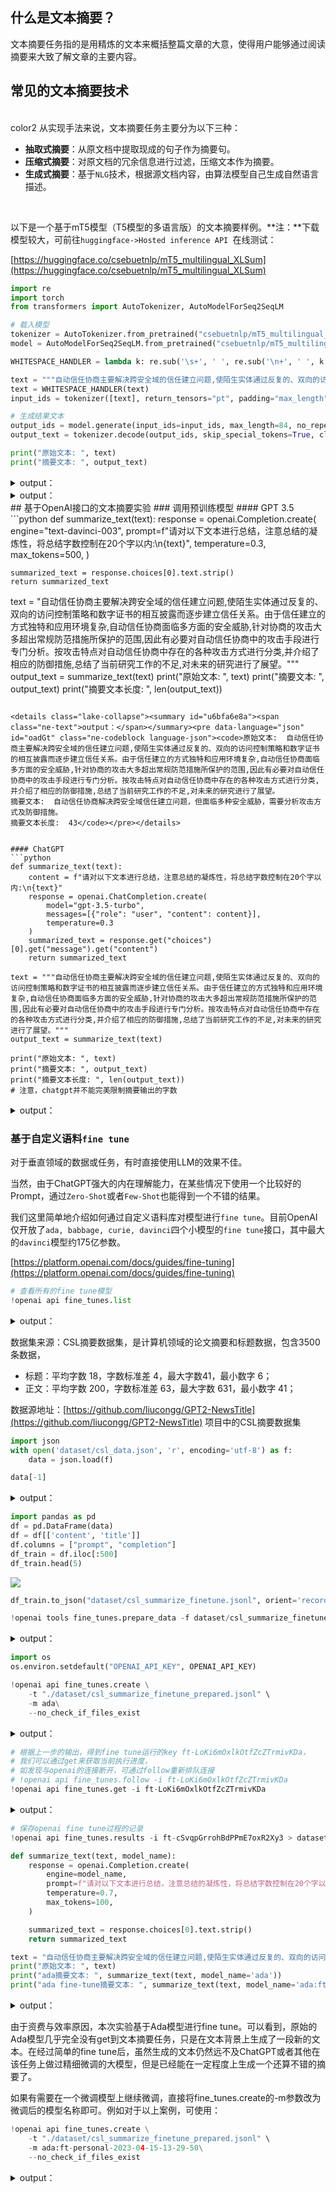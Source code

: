 ## 什么是文本摘要？
文本摘要任务指的是用精炼的文本来概括整篇文章的大意，使得用户能够通过阅读摘要来大致了解文章的主要内容。

## 常见的文本摘要技术
<br/>color2
从实现手法来说，文本摘要任务主要分为以下三种：

+ **抽取式摘要**：从原文档中提取现成的句子作为摘要句。
+ **压缩式摘要**：对原文档的冗余信息进行过滤，压缩文本作为摘要。
+ **生成式摘要**：基于`NLG`技术，根据源文档内容，由算法模型自己生成自然语言描述。

<br/>

以下是一个基于mT5模型（T5模型的多语言版）的文本摘要样例。**注：**下载模型较大，可前往`huggingface->Hosted inference API `在线测试：

[https://huggingface.co/csebuetnlp/mT5_multilingual_XLSum](https://huggingface.co/csebuetnlp/mT5_multilingual_XLSum)

```python
import re
import torch
from transformers import AutoTokenizer, AutoModelForSeq2SeqLM

# 载入模型 
tokenizer = AutoTokenizer.from_pretrained("csebuetnlp/mT5_multilingual_XLSum")
model = AutoModelForSeq2SeqLM.from_pretrained("csebuetnlp/mT5_multilingual_XLSum")

WHITESPACE_HANDLER = lambda k: re.sub('\s+', ' ', re.sub('\n+', ' ', k.strip()))

text = """自动信任协商主要解决跨安全域的信任建立问题,使陌生实体通过反复的、双向的访问控制策略和数字证书的相互披露而逐步建立信任关系。由于信任建立的方式独特和应用环境复杂,自动信任协商面临多方面的安全威胁,针对协商的攻击大多超出常规防范措施所保护的范围,因此有必要对自动信任协商中的攻击手段进行专门分析。按攻击特点对自动信任协商中存在的各种攻击方式进行分类,并介绍了相应的防御措施,总结了当前研究工作的不足,对未来的研究进行了展望"""
text = WHITESPACE_HANDLER(text)
input_ids = tokenizer([text], return_tensors="pt", padding="max_length", truncation=True, max_length=512)["input_ids"]

# 生成结果文本
output_ids = model.generate(input_ids=input_ids, max_length=84, no_repeat_ngram_size=2, num_beams=4)[0]
output_text = tokenizer.decode(output_ids, skip_special_tokens=True, clean_up_tokenization_spaces=False)

print("原始文本: ", text)
print("摘要文本: ", output_text)
```

<details class="lake-collapse"><summary id="ud90c2766"><span class="ne-text">output：</span></summary><pre data-language="json" id="iOXbm" class="ne-codeblock language-json"><code>C:\Softwares\Programming\Python\Anaconda\envs\chatgpt\lib\site-packages\tqdm\auto.py:21: TqdmWarning: IProgress not found. Please update jupyter and ipywidgets. See https://ipywidgets.readthedocs.io/en/stable/user_install.html
from .autonotebook import tqdm as notebook_tqdm
C:\Softwares\Programming\Python\Anaconda\envs\chatgpt\lib\site-packages\transformers\convert_slow_tokenizer.py:446: UserWarning: The sentencepiece tokenizer that you are converting to a fast tokenizer uses the byte fallback option which is not implemented in the fast tokenizers. In practice this means that the fast version of the tokenizer can produce unknown tokens whereas the sentencepiece version would have converted these unknown tokens into a sequence of byte tokens matching the original piece of text.
warnings.warn(</code></pre></details>
<details class="lake-collapse"><summary id="u1cc48467"><span class="ne-text">output：</span></summary><pre data-language="json" id="OyLCR" class="ne-codeblock language-json"><code>原始文本:  自动信任协商主要解决跨安全域的信任建立问题,使陌生实体通过反复的、双向的访问控制策略和数字证书的相互披露而逐步建立信任关系。由于信任建立的方式独特和应用环境复杂,自动信任协商面临多方面的安全威胁,针对协商的攻击大多超出常规防范措施所保护的范围,因此有必要对自动信任协商中的攻击手段进行专门分析。按攻击特点对自动信任协商中存在的各种攻击方式进行分类,并介绍了相应的防御措施,总结了当前研究工作的不足,对未来的研究进行了展望
摘要文本:  自动信任协商(AI)是互信关系建立的最新研究工作的一部分。</code></pre></details>
## 基于OpenAI接口的文本摘要实验
### 调用预训练模型
#### GPT 3.5
```python
def summarize_text(text):
    response = openai.Completion.create(
        engine="text-davinci-003",
        prompt=f"请对以下文本进行总结，注意总结的凝炼性，将总结字数控制在20个字以内:\n{text}",
        temperature=0.3,
        max_tokens=500,
    )

    summarized_text = response.choices[0].text.strip()
    return summarized_text

text = "自动信任协商主要解决跨安全域的信任建立问题,使陌生实体通过反复的、双向的访问控制策略和数字证书的相互披露而逐步建立信任关系。由于信任建立的方式独特和应用环境复杂,自动信任协商面临多方面的安全威胁,针对协商的攻击大多超出常规防范措施所保护的范围,因此有必要对自动信任协商中的攻击手段进行专门分析。按攻击特点对自动信任协商中存在的各种攻击方式进行分类,并介绍了相应的防御措施,总结了当前研究工作的不足,对未来的研究进行了展望。"""
output_text = summarize_text(text)
print("原始文本: ", text)
print("摘要文本: ", output_text)
print("摘要文本长度: ", len(output_text))
```

<details class="lake-collapse"><summary id="u6bfa6e8a"><span class="ne-text">output：</span></summary><pre data-language="json" id="oadGt" class="ne-codeblock language-json"><code>原始文本:  自动信任协商主要解决跨安全域的信任建立问题,使陌生实体通过反复的、双向的访问控制策略和数字证书的相互披露而逐步建立信任关系。由于信任建立的方式独特和应用环境复杂,自动信任协商面临多方面的安全威胁,针对协商的攻击大多超出常规防范措施所保护的范围,因此有必要对自动信任协商中的攻击手段进行专门分析。按攻击特点对自动信任协商中存在的各种攻击方式进行分类,并介绍了相应的防御措施,总结了当前研究工作的不足,对未来的研究进行了展望。
摘要文本:  自动信任协商解决跨安全域信任建立问题，但面临多种安全威胁，需要分析攻击方式及防御措施。
摘要文本长度:  43</code></pre></details>


#### ChatGPT
```python
def summarize_text(text):
    content = f"请对以下文本进行总结，注意总结的凝炼性，将总结字数控制在20个字以内:\n{text}"
    response = openai.ChatCompletion.create(
        model="gpt-3.5-turbo", 
        messages=[{"role": "user", "content": content}],
        temperature=0.3
    )
    summarized_text = response.get("choices")[0].get("message").get("content")
    return summarized_text

text = """自动信任协商主要解决跨安全域的信任建立问题,使陌生实体通过反复的、双向的访问控制策略和数字证书的相互披露而逐步建立信任关系。由于信任建立的方式独特和应用环境复杂,自动信任协商面临多方面的安全威胁,针对协商的攻击大多超出常规防范措施所保护的范围,因此有必要对自动信任协商中的攻击手段进行专门分析。按攻击特点对自动信任协商中存在的各种攻击方式进行分类,并介绍了相应的防御措施,总结了当前研究工作的不足,对未来的研究进行了展望。"""
output_text = summarize_text(text)

print("原始文本: ", text)
print("摘要文本: ", output_text)
print("摘要文本长度: ", len(output_text))
# 注意，chatgpt并不能完美限制摘要输出的字数
```

<details class="lake-collapse"><summary id="ubf3172c3"><span class="ne-text">output：</span></summary><pre data-language="json" id="D5mQC" class="ne-codeblock language-json"><code>原始文本:  自动信任协商主要解决跨安全域的信任建立问题,使陌生实体通过反复的、双向的访问控制策略和数字证书的相互披露而逐步建立信任关系。由于信任建立的方式独特和应用环境复杂,自动信任协商面临多方面的安全威胁,针对协商的攻击大多超出常规防范措施所保护的范围,因此有必要对自动信任协商中的攻击手段进行专门分析。按攻击特点对自动信任协商中存在的各种攻击方式进行分类,并介绍了相应的防御措施,总结了当前研究工作的不足,对未来的研究进行了展望。
摘要文本:  自动信任协商解决跨域信任建立，但面临多方面安全威胁，需分类防御。研究不足，未来展望。
摘要文本长度:  42</code></pre></details>


### 基于自定义语料`fine tune`
对于垂直领域的数据或任务，有时直接使用LLM的效果不佳。

当然，由于ChatGPT强大的内在理解能力，在某些情况下使用一个比较好的Prompt，通过`Zero-Shot`或者`Few-Shot`也能得到一个不错的结果。

我们这里简单地介绍如何通过自定义语料库对模型进行`fine tune`。目前OpenAI仅开放了`ada, babbage, curie, davinci`四个小模型的`fine tune`接口，其中最大的`davinci`模型约175亿参数。

[https://platform.openai.com/docs/guides/fine-tuning](https://platform.openai.com/docs/guides/fine-tuning)

```python
# 查看所有的fine tune模型
!openai api fine_tunes.list
```

<details class="lake-collapse"><summary id="uaca238cd"><span class="ne-text" style="color: rgba(0, 0, 0, 0.87)">output：</span></summary><pre data-language="json" id="f0Dtb" class="ne-codeblock language-json"><code>{
  &quot;data&quot;: [
    {
      &quot;created_at&quot;: 1681558899,
      &quot;fine_tuned_model&quot;: null,
      &quot;hyperparams&quot;: {
        &quot;batch_size&quot;: null,
        &quot;learning_rate_multiplier&quot;: null,
        &quot;n_epochs&quot;: 4,
        &quot;prompt_loss_weight&quot;: 0.01
      },
      &quot;id&quot;: &quot;ft-dsshfnyndpY14OqgnRya8ExI&quot;,
      &quot;model&quot;: &quot;davinci&quot;,
      &quot;object&quot;: &quot;fine-tune&quot;,
      &quot;organization_id&quot;: &quot;org-U35hu1wdD7w3HnkgJ5fdBW8m&quot;,
      &quot;result_files&quot;: [],
      &quot;status&quot;: &quot;failed&quot;,
      &quot;training_files&quot;: [
        {
          &quot;bytes&quot;: 380384,
          &quot;created_at&quot;: 1681558899,
          &quot;filename&quot;: &quot;./dataset/csl_summarize_finetune_prepared.jsonl&quot;,
          &quot;id&quot;: &quot;file-0akQ6d59yrShNHtrCrh93U4w&quot;,
          &quot;object&quot;: &quot;file&quot;,
          &quot;purpose&quot;: &quot;fine-tune&quot;,
          &quot;status&quot;: &quot;processed&quot;,
          &quot;status_details&quot;: null
        }
      ],
      &quot;updated_at&quot;: 1681558911,
      &quot;validation_files&quot;: []
    },
    {
      &quot;created_at&quot;: 1681559488,
      &quot;fine_tuned_model&quot;: &quot;ada:ft-personal-2023-04-15-11-57-25&quot;,
      &quot;hyperparams&quot;: {
        &quot;batch_size&quot;: 1,
        &quot;learning_rate_multiplier&quot;: 0.1,
        &quot;n_epochs&quot;: 4,
        &quot;prompt_loss_weight&quot;: 0.01
      },
      &quot;id&quot;: &quot;ft-lcIkh8dG2t1V4GAWWsFC644V&quot;,
      &quot;model&quot;: &quot;ada&quot;,
      &quot;object&quot;: &quot;fine-tune&quot;,
      &quot;organization_id&quot;: &quot;org-U35hu1wdD7w3HnkgJ5fdBW8m&quot;,
      &quot;result_files&quot;: [
        {
          &quot;bytes&quot;: 114680,
          &quot;created_at&quot;: 1681559846,
          &quot;filename&quot;: &quot;compiled_results.csv&quot;,
          &quot;id&quot;: &quot;file-CwFfIH8HHXqpk3YCg0x1Yphn&quot;,
          &quot;object&quot;: &quot;file&quot;,
          &quot;purpose&quot;: &quot;fine-tune-results&quot;,
          &quot;status&quot;: &quot;processed&quot;,
          &quot;status_details&quot;: null
        }
      ],
      &quot;status&quot;: &quot;succeeded&quot;,
      &quot;training_files&quot;: [
        {
          &quot;bytes&quot;: 380384,
          &quot;created_at&quot;: 1681559487,
          &quot;filename&quot;: &quot;./dataset/csl_summarize_finetune_prepared.jsonl&quot;,
          &quot;id&quot;: &quot;file-0d35aGDx0Mn33tZ6x070HzmV&quot;,
          &quot;object&quot;: &quot;file&quot;,
          &quot;purpose&quot;: &quot;fine-tune&quot;,
          &quot;status&quot;: &quot;processed&quot;,
          &quot;status_details&quot;: null
        }
      ],
      &quot;updated_at&quot;: 1681559846,
      &quot;validation_files&quot;: []
    },
    {
      &quot;created_at&quot;: 1681562888,
      &quot;fine_tuned_model&quot;: &quot;ada:ft-personal-2023-04-15-12-54-03&quot;,
      &quot;hyperparams&quot;: {
        &quot;batch_size&quot;: 1,
        &quot;learning_rate_multiplier&quot;: 0.1,
        &quot;n_epochs&quot;: 4,
        &quot;prompt_loss_weight&quot;: 0.01
      },
      &quot;id&quot;: &quot;ft-cSvqpGrrohBdPPmE7oxR2Xy3&quot;,
      &quot;model&quot;: &quot;ada&quot;,
      &quot;object&quot;: &quot;fine-tune&quot;,
      &quot;organization_id&quot;: &quot;org-U35hu1wdD7w3HnkgJ5fdBW8m&quot;,
      &quot;result_files&quot;: [
        {
          &quot;bytes&quot;: 114651,
          &quot;created_at&quot;: 1681563244,
          &quot;filename&quot;: &quot;compiled_results.csv&quot;,
          &quot;id&quot;: &quot;file-Zfbqegb2TiJztX9R30ikbiG1&quot;,
          &quot;object&quot;: &quot;file&quot;,
          &quot;purpose&quot;: &quot;fine-tune-results&quot;,
          &quot;status&quot;: &quot;processed&quot;,
          &quot;status_details&quot;: null
        }
      ],
      &quot;status&quot;: &quot;succeeded&quot;,
      &quot;training_files&quot;: [
        {
          &quot;bytes&quot;: 380384,
          &quot;created_at&quot;: 1681562888,
          &quot;filename&quot;: &quot;./dataset/csl_summarize_finetune_prepared.jsonl&quot;,
          &quot;id&quot;: &quot;file-Cet8LADkX8SiGnUtAcktsoZ7&quot;,
          &quot;object&quot;: &quot;file&quot;,
          &quot;purpose&quot;: &quot;fine-tune&quot;,
          &quot;status&quot;: &quot;processed&quot;,
          &quot;status_details&quot;: null
        }
      ],
      &quot;updated_at&quot;: 1681563245,
      &quot;validation_files&quot;: []
    },
    {
      &quot;created_at&quot;: 1681564395,
      &quot;fine_tuned_model&quot;: &quot;ada:ft-personal-2023-04-15-13-19-25&quot;,
      &quot;hyperparams&quot;: {
        &quot;batch_size&quot;: 1,
        &quot;learning_rate_multiplier&quot;: 0.1,
        &quot;n_epochs&quot;: 4,
        &quot;prompt_loss_weight&quot;: 0.01
      },
      &quot;id&quot;: &quot;ft-UzytubaVgNI8SAwqLuZba4T9&quot;,
      &quot;model&quot;: &quot;ada&quot;,
      &quot;object&quot;: &quot;fine-tune&quot;,
      &quot;organization_id&quot;: &quot;org-U35hu1wdD7w3HnkgJ5fdBW8m&quot;,
      &quot;result_files&quot;: [
        {
          &quot;bytes&quot;: 114523,
          &quot;created_at&quot;: 1681564766,
          &quot;filename&quot;: &quot;compiled_results.csv&quot;,
          &quot;id&quot;: &quot;file-kq3Dhk5R95SI6taHP0ERWqkc&quot;,
          &quot;object&quot;: &quot;file&quot;,
          &quot;purpose&quot;: &quot;fine-tune-results&quot;,
          &quot;status&quot;: &quot;processed&quot;,
          &quot;status_details&quot;: null
        }
      ],
      &quot;status&quot;: &quot;succeeded&quot;,
      &quot;training_files&quot;: [
        {
          &quot;bytes&quot;: 380384,
          &quot;created_at&quot;: 1681564395,
          &quot;filename&quot;: &quot;./dataset/csl_summarize_finetune_prepared.jsonl&quot;,
          &quot;id&quot;: &quot;file-ajKeL2f93LaU09WRNj4kF6uV&quot;,
          &quot;object&quot;: &quot;file&quot;,
          &quot;purpose&quot;: &quot;fine-tune&quot;,
          &quot;status&quot;: &quot;processed&quot;,
          &quot;status_details&quot;: null
        }
      ],
      &quot;updated_at&quot;: 1681564767,
      &quot;validation_files&quot;: []
    },
    {
      &quot;created_at&quot;: 1681565036,
      &quot;fine_tuned_model&quot;: &quot;ada:ft-personal-2023-04-15-13-29-50&quot;,
      &quot;hyperparams&quot;: {
        &quot;batch_size&quot;: 1,
        &quot;learning_rate_multiplier&quot;: 0.1,
        &quot;n_epochs&quot;: 4,
        &quot;prompt_loss_weight&quot;: 0.01
      },
      &quot;id&quot;: &quot;ft-LoKi6mOxlkOtfZcZTrmivKDa&quot;,
      &quot;model&quot;: &quot;ada&quot;,
      &quot;object&quot;: &quot;fine-tune&quot;,
      &quot;organization_id&quot;: &quot;org-U35hu1wdD7w3HnkgJ5fdBW8m&quot;,
      &quot;result_files&quot;: [
        {
          &quot;bytes&quot;: 112280,
          &quot;created_at&quot;: 1681565392,
          &quot;filename&quot;: &quot;compiled_results.csv&quot;,
          &quot;id&quot;: &quot;file-TTRfuuyBXuZ4BKwX9I4i2zA4&quot;,
          &quot;object&quot;: &quot;file&quot;,
          &quot;purpose&quot;: &quot;fine-tune-results&quot;,
          &quot;status&quot;: &quot;processed&quot;,
          &quot;status_details&quot;: null
        }
      ],
      &quot;status&quot;: &quot;succeeded&quot;,
      &quot;training_files&quot;: [
        {
          &quot;bytes&quot;: 380384,
          &quot;created_at&quot;: 1681565036,
          &quot;filename&quot;: &quot;./dataset/csl_summarize_finetune_prepared.jsonl&quot;,
          &quot;id&quot;: &quot;file-S3SIEZoJbqPXTGT16YxPThVO&quot;,
          &quot;object&quot;: &quot;file&quot;,
          &quot;purpose&quot;: &quot;fine-tune&quot;,
          &quot;status&quot;: &quot;processed&quot;,
          &quot;status_details&quot;: null
        }
      ],
      &quot;updated_at&quot;: 1681565392,
      &quot;validation_files&quot;: []
    }
  ],
  &quot;object&quot;: &quot;list&quot;
}</code></pre></details>


数据集来源：CSL摘要数据集，是计算机领域的论文摘要和标题数据，包含3500条数据，

+ 标题：平均字数 18，字数标准差 4，最大字数41，最小数字 6；
+ 正文：平均字数 200，字数标准差 63，最大字数 631，最小数字 41；

数据源地址：[https://github.com/liucongg/GPT2-NewsTitle](https://github.com/liucongg/GPT2-NewsTitle) 项目中的CSL摘要数据集

```python
import json
with open('dataset/csl_data.json', 'r', encoding='utf-8') as f:
    data = json.load(f)
```

```python
data[-1]
```

<details class="lake-collapse"><summary id="u4c01d25e"><span class="ne-text">output：</span></summary><pre data-language="json" id="NF9VD" class="ne-codeblock language-json"><code>{'title': '自动信任协商中的攻击与防范',
 'content': '自动信任协商主要解决跨安全域的信任建立问题,使陌生实体通过反复的、双向的访问控制策略和数字证书的相互披露而逐步建立信任关系。由于信任建立的方式独特和应用环境复杂,自动信任协商面临多方面的安全威胁,针对协商的攻击大多超出常规防范措施所保护的范围,因此有必要对自动信任协商中的攻击手段进行专门分析。按攻击特点对自动信任协商中存在的各种攻击方式进行分类,并介绍了相应的防御措施,总结了当前研究工作的不足,对未来的研究进行了展望。'}</code></pre></details>


```python
import pandas as pd
df = pd.DataFrame(data)
df = df[['content', 'title']]
df.columns = ["prompt", "completion"]
df_train = df.iloc[:500]
df_train.head(5)
```

![](https://cdn.nlark.com/yuque/0/2024/png/2639475/1735639722544-da5c25f0-f3dd-4375-a4db-14aa95d66482.png)

```python
df_train.to_json("dataset/csl_summarize_finetune.jsonl", orient='records', lines=True, force_ascii=False)
```

```python
!openai tools fine_tunes.prepare_data -f dataset/csl_summarize_finetune.jsonl -q
```

<details class="lake-collapse"><summary id="u39cb08a2"><span class="ne-text">output：</span></summary><pre data-language="json" id="crrpC" class="ne-codeblock language-json"><code>Analyzing...

- Your file contains 500 prompt-completion pairs
- More than a third of your `prompt` column/key is uppercase. Uppercase prompts tends to perform worse than a mixture of case encountered in normal language. We recommend to lower case the data if that makes sense in your domain. See https://platform.openai.com/docs/guides/fine-tuning/preparing-your-dataset for more details
- More than a third of your `completion` column/key is uppercase. Uppercase completions tends to perform worse than a mixture of case encountered in normal language. We recommend to lower case the data if that makes sense in your domain. See https://platform.openai.com/docs/guides/fine-tuning/preparing-your-dataset for more details
- Your data does not contain a common separator at the end of your prompts. Having a separator string appended to the end of the prompt makes it clearer to the fine-tuned model where the completion should begin. See https://platform.openai.com/docs/guides/fine-tuning/preparing-your-dataset for more detail and examples. If you intend to do open-ended generation, then you should leave the prompts empty
- Your data does not contain a common ending at the end of your completions. Having a common ending string appended to the end of the completion makes it clearer to the fine-tuned model where the completion should end. See https://platform.openai.com/docs/guides/fine-tuning/preparing-your-dataset for more detail and examples.
- The completion should start with a whitespace character (` `). This tends to produce better results due to the tokenization we use. See https://platform.openai.com/docs/guides/fine-tuning/preparing-your-dataset for more details

Based on the analysis we will perform the following actions:
- [Recommended] Lowercase all your data in column/key `prompt` [Y/n]: Y
- [Recommended] Lowercase all your data in column/key `completion` [Y/n]: Y
- [Recommended] Add a suffix separator ` -&gt;` to all prompts [Y/n]: Y
- [Recommended] Add a suffix ending `\n` to all completions [Y/n]: Y
- [Recommended] Add a whitespace character to the beginning of the completion [Y/n]: Y


Your data will be written to a new JSONL file. Proceed [Y/n]: Y

Wrote modified file to `dataset/csl_summarize_finetune_prepared (1).jsonl`
Feel free to take a look!

Now use that file when fine-tuning:
&gt; openai api fine_tunes.create -t &quot;dataset/csl_summarize_finetune_prepared (1).jsonl&quot;

After you’ve fine-tuned a model, remember that your prompt has to end with the indicator string ` -&gt;` for the model to start generating completions, rather than continuing with the prompt. Make sure to include `stop=[&quot;\n&quot;]` so that the generated texts ends at the expected place.
Once your model starts training, it'll approximately take 9.31 minutes to train a `curie` model, and less for `ada` and `babbage`. Queue will approximately take half an hour per job ahead of you.</code></pre></details>


```python
import os
os.environ.setdefault("OPENAI_API_KEY", OPENAI_API_KEY)
```

```python
!openai api fine_tunes.create \
    -t "./dataset/csl_summarize_finetune_prepared.jsonl" \
    -m ada\
    --no_check_if_files_exist
```

<details class="lake-collapse"><summary id="u42828408"><span class="ne-text" style="color: rgba(0, 0, 0, 0.87)">output：</span></summary><pre data-language="json" id="ckVo7" class="ne-codeblock language-json"><code>Uploaded file from ./dataset/csl_summarize_finetune_prepared.jsonl: file-gPzuOBUizUDCGO7t0oDYoWQB
Upload progress:   0%|          | 0.00/380k [00:00&lt;?, ?it/s]
Upload progress: 100%|██████████| 380k/380k [00:00&lt;00:00, 239Mit/s]

Created fine-tune: ft-px9hve11l6YjizCQ8I6MyLCK
Streaming events until fine-tuning is complete...

(Ctrl-C will interrupt the stream, but not cancel the fine-tune)
[2023-05-07 20:27:26] Created fine-tune: ft-px9hve11l6YjizCQ8I6MyLCK
[2023-05-07 20:27:45] Fine-tune costs $0.43
[2023-05-07 20:27:45] Fine-tune enqueued. Queue number: 0
[2023-05-07 20:27:46] Fine-tune started

Stream interrupted (client disconnected).
To resume the stream, run:

  openai api fine_tunes.follow -i ft-px9hve11l6YjizCQ8I6MyLCK</code></pre></details>


```python
# 根据上一步的输出，得到fine tune运行的key ft-LoKi6mOxlkOtfZcZTrmivKDa，
# 我们可以通过get来获取当前执行进度，
# 如发现与openai的连接断开，可通过follow重新排队连接
# !openai api fine_tunes.follow -i ft-LoKi6mOxlkOtfZcZTrmivKDa
!openai api fine_tunes.get -i ft-LoKi6mOxlkOtfZcZTrmivKDa
```

<details class="lake-collapse"><summary id="uef617dfa"><span class="ne-text" style="color: rgba(0, 0, 0, 0.87)">output：</span></summary><pre data-language="json" id="fLZ67" class="ne-codeblock language-json"><code>{
  &quot;created_at&quot;: 1681565036,
  &quot;events&quot;: [
    {
      &quot;created_at&quot;: 1681565036,
      &quot;level&quot;: &quot;info&quot;,
      &quot;message&quot;: &quot;Created fine-tune: ft-LoKi6mOxlkOtfZcZTrmivKDa&quot;,
      &quot;object&quot;: &quot;fine-tune-event&quot;
    },
    {
      &quot;created_at&quot;: 1681565045,
      &quot;level&quot;: &quot;info&quot;,
      &quot;message&quot;: &quot;Fine-tune costs $0.43&quot;,
      &quot;object&quot;: &quot;fine-tune-event&quot;
    },
    {
      &quot;created_at&quot;: 1681565045,
      &quot;level&quot;: &quot;info&quot;,
      &quot;message&quot;: &quot;Fine-tune enqueued. Queue number: 0&quot;,
      &quot;object&quot;: &quot;fine-tune-event&quot;
    },
    {
      &quot;created_at&quot;: 1681565046,
      &quot;level&quot;: &quot;info&quot;,
      &quot;message&quot;: &quot;Fine-tune started&quot;,
      &quot;object&quot;: &quot;fine-tune-event&quot;
    },
    {
      &quot;created_at&quot;: 1681565139,
      &quot;level&quot;: &quot;info&quot;,
      &quot;message&quot;: &quot;Completed epoch 1/4&quot;,
      &quot;object&quot;: &quot;fine-tune-event&quot;
    },
    {
      &quot;created_at&quot;: 1681565216,
      &quot;level&quot;: &quot;info&quot;,
      &quot;message&quot;: &quot;Completed epoch 2/4&quot;,
      &quot;object&quot;: &quot;fine-tune-event&quot;
    },
    {
      &quot;created_at&quot;: 1681565293,
      &quot;level&quot;: &quot;info&quot;,
      &quot;message&quot;: &quot;Completed epoch 3/4&quot;,
      &quot;object&quot;: &quot;fine-tune-event&quot;
    },
    {
      &quot;created_at&quot;: 1681565369,
      &quot;level&quot;: &quot;info&quot;,
      &quot;message&quot;: &quot;Completed epoch 4/4&quot;,
      &quot;object&quot;: &quot;fine-tune-event&quot;
    },
    {
      &quot;created_at&quot;: 1681565391,
      &quot;level&quot;: &quot;info&quot;,
      &quot;message&quot;: &quot;Uploaded model: ada:ft-personal-2023-04-15-13-29-50&quot;,
      &quot;object&quot;: &quot;fine-tune-event&quot;
    },
    {
      &quot;created_at&quot;: 1681565392,
      &quot;level&quot;: &quot;info&quot;,
      &quot;message&quot;: &quot;Uploaded result file: file-TTRfuuyBXuZ4BKwX9I4i2zA4&quot;,
      &quot;object&quot;: &quot;fine-tune-event&quot;
    },
    {
      &quot;created_at&quot;: 1681565392,
      &quot;level&quot;: &quot;info&quot;,
      &quot;message&quot;: &quot;Fine-tune succeeded&quot;,
      &quot;object&quot;: &quot;fine-tune-event&quot;
    }
  ],
  &quot;fine_tuned_model&quot;: &quot;ada:ft-personal-2023-04-15-13-29-50&quot;,
  &quot;hyperparams&quot;: {
    &quot;batch_size&quot;: 1,
    &quot;learning_rate_multiplier&quot;: 0.1,
    &quot;n_epochs&quot;: 4,
    &quot;prompt_loss_weight&quot;: 0.01
  },
  &quot;id&quot;: &quot;ft-LoKi6mOxlkOtfZcZTrmivKDa&quot;,
  &quot;model&quot;: &quot;ada&quot;,
  &quot;object&quot;: &quot;fine-tune&quot;,
  &quot;organization_id&quot;: &quot;org-U35hu1wdD7w3HnkgJ5fdBW8m&quot;,
  &quot;result_files&quot;: [
    {
      &quot;bytes&quot;: 112280,
      &quot;created_at&quot;: 1681565392,
      &quot;filename&quot;: &quot;compiled_results.csv&quot;,
      &quot;id&quot;: &quot;file-TTRfuuyBXuZ4BKwX9I4i2zA4&quot;,
      &quot;object&quot;: &quot;file&quot;,
      &quot;purpose&quot;: &quot;fine-tune-results&quot;,
      &quot;status&quot;: &quot;processed&quot;,
      &quot;status_details&quot;: null
    }
  ],
  &quot;status&quot;: &quot;succeeded&quot;,
  &quot;training_files&quot;: [
    {
      &quot;bytes&quot;: 380384,
      &quot;created_at&quot;: 1681565036,
      &quot;filename&quot;: &quot;./dataset/csl_summarize_finetune_prepared.jsonl&quot;,
      &quot;id&quot;: &quot;file-S3SIEZoJbqPXTGT16YxPThVO&quot;,
      &quot;object&quot;: &quot;file&quot;,
      &quot;purpose&quot;: &quot;fine-tune&quot;,
      &quot;status&quot;: &quot;processed&quot;,
      &quot;status_details&quot;: null
    }
  ],
  &quot;updated_at&quot;: 1681565392,
  &quot;validation_files&quot;: []
}</code></pre></details>


```python
# 保存openai fine tune过程的记录
!openai api fine_tunes.results -i ft-cSvqpGrrohBdPPmE7oxR2Xy3 > dataset/metric.csv
```

```python
def summarize_text(text, model_name):
    response = openai.Completion.create(
        engine=model_name,
        prompt=f"请对以下文本进行总结，注意总结的凝炼性，将总结字数控制在20个字以内:\n{text}",
        temperature=0.7,
        max_tokens=100,
    )

    summarized_text = response.choices[0].text.strip()
    return summarized_text

text = "自动信任协商主要解决跨安全域的信任建立问题,使陌生实体通过反复的、双向的访问控制策略和数字证书的相互披露而逐步建立信任关系。由于信任建立的方式独特和应用环境复杂,自动信任协商面临多方面的安全威胁,针对协商的攻击大多超出常规防范措施所保护的范围,因此有必要对自动信任协商中的攻击手段进行专门分析。按攻击特点对自动信任协商中存在的各种攻击方式进行分类,并介绍了相应的防御措施,总结了当前研究工作的不足,对未来的研究进行了展望。"""
print("原始文本: ", text)
print("ada摘要文本: ", summarize_text(text, model_name='ada'))
print("ada fine-tune摘要文本: ", summarize_text(text, model_name='ada:ft-personal-2023-04-15-13-29-50'))
```

<details class="lake-collapse"><summary id="u68b01490"><span class="ne-text" style="color: rgba(0, 0, 0, 0.87)">output：</span></summary><pre data-language="json" id="doopC" class="ne-codeblock language-json"><code>原始文本:  自动信任协商主要解决跨安全域的信任建立问题,使陌生实体通过反复的、双向的访问控制策略和数字证书的相互披露而逐步建立信任关系。由于信任建立的方式独特和应用环境复杂,自动信任协商面临多方面的安全威胁,针对协商的攻击大多超出常规防范措施所保护的范围,因此有必要对自动信任协商中的攻击手段进行专门分析。按攻击特点对自动信任协商中存在的各种攻击方式进行分类,并介绍了相应的防御措施,总结了当前研究工作的不足,对未来的研究进行了展望。
ada摘要文本:  因此,为了在未来进行研究,本次研究也许能给学术界其他学者带来建议,更多读者本次研究期间的能查
ada fine-tune摘要文本:  -&gt; 分布式防御措施的自动信任协商

面向自动信任协商的防御措施研究

自动信任协商的攻击面临</code></pre></details>


由于资费与效率原因，本次实验基于Ada模型进行fine tune。可以看到，原始的Ada模型几乎完全没有get到文本摘要任务，只是在文本背景上生成了一段新的文本。在经过简单的fine tune后，虽然生成的文本仍然远不及ChatGPT或者其他在该任务上做过精细微调的大模型，但是已经能在一定程度上生成一个还算不错的摘要了。

如果有需要在一个微调模型上继续微调，直接将fine_tunes.create的-m参数改为微调后的模型名称即可。例如对于以上案例，可使用：

```python
!openai api fine_tunes.create \
    -t "./dataset/csl_summarize_finetune_prepared.jsonl" \
    -m ada:ft-personal-2023-04-15-13-29-50\
    --no_check_if_files_exist
```

<details class="lake-collapse"><summary id="u5e6ef8b2"><span class="ne-text" style="color: rgba(0, 0, 0, 0.87)">output：</span></summary><pre data-language="json" id="Ig7f5" class="ne-codeblock language-json"><code>Uploaded file from ./dataset/csl_summarize_finetune_prepared.jsonl: file-adsjU97Wo9bPNmdAa1LTMkQC
Created fine-tune: ft-d6qvvl7cr6WYvkSOBu7YVO2p
Streaming events until fine-tuning is complete...

(Ctrl-C will interrupt the stream, but not cancel the fine-tune)
[2023-05-07 15:44:48] Created fine-tune: ft-d6qvvl7cr6WYvkSOBu7YVO2p
[2023-05-07 15:45:03] Fine-tune costs $0.43
[2023-05-07 15:45:03] Fine-tune enqueued. Queue number: 0
[2023-05-07 15:45:05] Fine-tune started

Stream interrupted (client disconnected).
To resume the stream, run:

  openai api fine_tunes.follow -i ft-d6qvvl7cr6WYvkSOBu7YVO2p
Upload progress:   0%|          | 0.00/380k [00:00&lt;?, ?it/s]
Upload progress: 100%|██████████| 380k/380k [00:00&lt;?, ?it/s]</code></pre></details>




